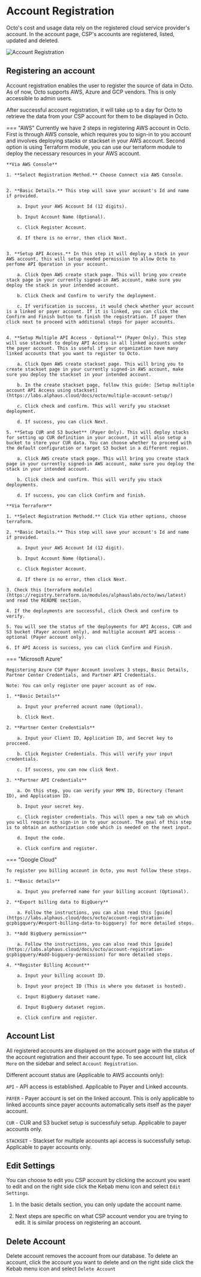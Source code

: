 # Account Registration
Octo's cost and usage data rely on the registered cloud service provider's account. In the account page, CSP's accounts are registered, listed, updated and deleted.

![Account Registration](https://lh3.googleusercontent.com/d/1E5-S2QGRbpABwhwEA3N4kKClCTgTbmLY)

## Registering an account
Account registration enables the user to register the source of data in Octo. As of now, Octo supports AWS, Azure and GCP vendors. This is only accessible to admin users.

After successful account registration, it will take up to a day for Octo to retrieve the data from your CSP account for them to be displayed in Octo.


=== "AWS"
    Currently we have 2 steps in registering AWS account in Octo. First is through AWS console, which requires you to sign-in to you account and involves deploying stacks or stackset in your AWS account. Second option is using Terraform module, you can use our  terraform module to deploy the necessary resources in your AWS account. 
   
    **Via AWS Console**

    1. **Select Registration Method.** Choose Connect via AWS Console.
    
    
    2. **Basic Details.** This step will save your account's Id and name if provided.
    
        a. Input your AWS Account Id (12 digits).

        b. Input Account Name (Optional).

        c. Click Register Account.

        d. If there is no error, then click Next.
      

    3. **Setup API Access.** In this step it will deploy a stack in your AWS account, this will setup needed permission to allow Octo to perfome API Operation in your account.

        a. Click Open AWS create stack page. This will bring you create stack page in your currently signed-in AWS account, make sure you deploy the stack in your intended account.

        b. Click Check and Confirm to verify the deployment.

        c. If verification is success, it would check whether your account is a linked or payer account. If it is linked, you can click the Confirm and Finish button to finish the registration. If payer then click next to proceed with additional steps for payer accounts.
        
    
    4. **Setup Multiple API Access - Optional** (Payer Only). This step will use stackset to deploy API Access in all linked accounts under the payer account. This is useful if your organization have many linked accounts that you want to register to Octo.

        a. Click Open AWS create stackset page. This will bring you to create stackset page in your currently signed-in AWS account, make sure you deploy the stackset in your intended account.
 
        b. In the create stackset page, follow this guide: [Setup multiple account API Access using stackset](https://labs.alphaus.cloud/docs/octo/multiple-account-setup/)

        c. Click check and confirm. This will verify you stackset deployment.

        d. If success, you can click Next.

    5. **Setup CUR and S3 bucket** (Payer Only). This will deploy stacks for setting up CUR definition in your account, it will also setup a bucket to store your CUR data. You can choose whether to proceed with the default configuration or target S3 bucket in a different region.

        a. Click AWS create stack page. This will bring you create stack page in your currently signed-in AWS account, make sure you deploy the stack in your intended account.

        b. Click check and confirm. This will verify you stack deployments.

        d. If success, you can click Confirm and finish.

    **Via Terraform**

    1. **Select Registration Methodd.** Click Via other options, choose terraform.
    
    2. **Basic Details.** This step will save your account's Id and name if provided.
    
        a. Input your AWS Account Id (12 digit).

        b. Input Account Name (Optional).

        c. Click Register Account.

        d. If there is no error, then click Next.

    3. Check this [terraform module](https://registry.terraform.io/modules/alphauslabs/octo/aws/latest) and read the README section.

    4. If the deployments are successful, click Check and confirm to verify.

    5. You will see the status of the deployments for API Access, CUR and S3 bucket (Payer account only), and multiple account API access - optional (Payer account only).

    6. If API Access is success, you can click Confirm and Finish.



=== "Microsoft Azure"  

    Registering Azure CSP Payer Account involves 3 steps, Basic Details, Partner Center Credentials, and Partner API Credentials.

    Note: You can only register one payer account as of now.

    1. **Basic Details**

        a. Input your preferred acount name (Optional).

        b. Click Next.

    2. **Partner Center Credentials**

        a. Input your Client ID, Application ID, and Secret key to procceed.

        b. Click Register Credentials. This will verify your input credentials.

        c. If success, you can now click Next.

    3. **Partner API Credentials**

        a. On this step, you can verify your MPN ID, Directory (Tenant ID), and Application ID. 

        b. Input your secret key.

        c. Click register credentials. This will open a new tab on which you will require to sign-in in to your account. The goal of this step is to obtain an authorization code which is needed on the next input.

        d. Input the code.

        e. Click confirm and register.

    

=== "Google Cloud"   

    To register you billing account in Octo, you must follow these steps.
    
    1. **Basic details**

        a. Input you preferred name for your billing account (Optional).

    2. **Export billing data to BigQuery**

        a. Follow the instructions, you can also read this [guide](https://labs.alphaus.cloud/docs/octo/account-registration-gcpbigquery/#export-billing-data-to-bigquery) for more detailed steps.

    3. **Add BigQuery permission**

        a. Follow the instructions, you can also read this [guide](https://labs.alphaus.cloud/docs/octo/account-registration-gcpbigquery/#add-bigquery-permission) for more detailed steps.

    4. **Register Billing Account**

        a. Input your billing account ID.

        b. Input your project ID (This is where you dataset is hosted).

        c. Input BigQuery dataset name.

        d. Input BigQuery dataset region.

        e. Click confirm and register.

## Account List

All registered accounts are displayed on the account page with the status of the account registration and their account type. To see account list, click `More` on the sidebar and select `Account Registration`.

Different account status are (Applicable to AWS accounts only):

`API` - API access is established. Applicable to Payer and Linked accounts.

`PAYER` - Payer account is set on the linked account. This is only applicable to linked accounts since payer accounts automatically sets itself as the payer account.

`CUR` - CUR and S3 bucket setup is successfuly setup. Applicable to payer accounts only.

`STACKSET` - Stackset for multiple accounts api access is successfully setup. Applicable to payer accounts only.

## Edit Settings

You can choose to edit you CSP account by clicking the account you want to edit and on the right side click the Kebab menu icon and select `Edit Settings`.

1. In the basic details section, you can only update the account name.

2. Next steps are specific on what CSP account vendor you are trying to edit. It is similar process on registering an account.



## Delete Account
Delete account removes the account from our database. To delete an account, click the account you want to delete and on the right side click the Kebab menu icon and select `Delete Account`